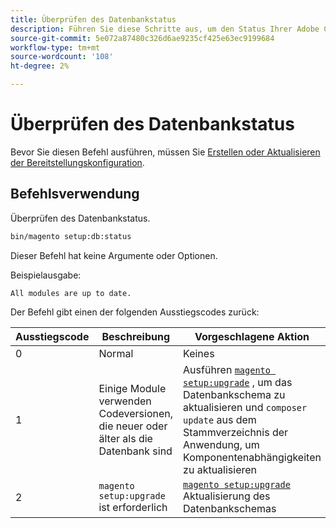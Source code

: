 ```yaml
---
title: Überprüfen des Datenbankstatus
description: Führen Sie diese Schritte aus, um den Status Ihrer Adobe Commerce- oder Magento Open Source-Datenbank zu überprüfen.
source-git-commit: 5e072a87480c326d6ae9235cf425e63ec9199684
workflow-type: tm+mt
source-wordcount: '108'
ht-degree: 2%

---
```



# Überprüfen des Datenbankstatus

Bevor Sie diesen Befehl ausführen, müssen Sie [Erstellen oder Aktualisieren der Bereitstellungskonfiguration](deployment.md).

## Befehlsverwendung

Überprüfen des Datenbankstatus.

```bash
bin/magento setup:db:status
```

Dieser Befehl hat keine Argumente oder Optionen.

Beispielausgabe:

```terminal
All modules are up to date.
```

Der Befehl gibt einen der folgenden Ausstiegscodes zurück:

| Ausstiegscode | Beschreibung | Vorgeschlagene Aktion |
|--------------|--------------|---------------|
| 0 | Normal | Keines |
| 1 | Einige Module verwenden Codeversionen, die neuer oder älter als die Datenbank sind | Ausführen [`magento setup:upgrade`](database-upgrade.md) , um das Datenbankschema zu aktualisieren und `composer update` aus dem Stammverzeichnis der Anwendung, um Komponentenabhängigkeiten zu aktualisieren |
| 2 | `magento setup:upgrade` ist erforderlich | [`magento setup:upgrade`](database-upgrade.md) Aktualisierung des Datenbankschemas |

